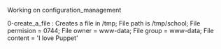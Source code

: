 Working on configuration_management


0-create_a_file : Creates a file in /tmp; File path is /tmp/school;
File permision = 0744; File owner = www-data; File group = www-data;
File content = 'I love Puppet'
